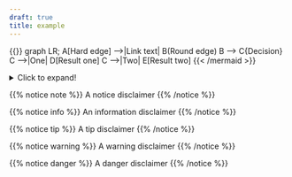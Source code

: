 ```yaml
---
draft: true
title: example
---
```


<script src="https://unpkg.com/mermaid/dist/mermaid.min.js"></script>

{{<mermaid align="left">}}
graph LR;
    A[Hard edge] -->|Link text| B(Round edge)
    B --> C{Decision}
    C -->|One| D[Result one]
    C -->|Two| E[Result two]
{{< /mermaid >}}

<details>
  <summary>Click to expand!</summary>
  
## Heading

  1. A numbered
  2. list
     * With some
     * Sub bullets

</details>


{{% notice note %}}
A notice disclaimer
{{% /notice %}}


{{% notice info %}}
An information disclaimer
{{% /notice %}}

{{% notice tip %}}
A tip disclaimer
{{% /notice %}}

{{% notice warning %}}
A warning disclaimer
{{% /notice %}}


{{% notice danger %}}
A danger disclaimer
{{% /notice %}}